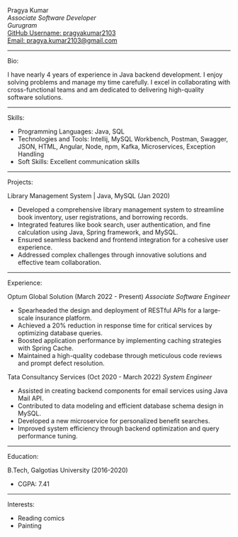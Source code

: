 Pragya Kumar  
*Associate Software Developer*  
*Gurugram*  
[GitHub Username: pragyakumar2103](https://github.com/pragyakumar2103)  
[Email: pragya.kumar2103@gmail.com](mailto:pragya.kumar2103@gmail.com)

---

Bio:

I have nearly 4 years of experience in Java backend development. I enjoy solving problems and manage my time carefully. I excel in collaborating with cross-functional teams and am dedicated to delivering high-quality software solutions.

---

Skills:

- Programming Languages: Java, SQL
- Technologies and Tools: Intellij, MySQL Workbench, Postman, Swagger, JSON, HTML, Angular, Node, npm, Kafka, Microservices, Exception Handling
- Soft Skills: Excellent communication skills

---

Projects:

Library Management System | Java, MySQL (Jan 2020)
- Developed a comprehensive library management system to streamline book inventory, user registrations, and borrowing records.
- Integrated features like book search, user authentication, and fine calculation using Java, Spring framework, and MySQL.
- Ensured seamless backend and frontend integration for a cohesive user experience.
- Addressed complex challenges through innovative solutions and effective team collaboration.

---

Experience:

Optum Global Solution (March 2022 - Present)
*Associate Software Engineer*
- Spearheaded the design and deployment of RESTful APIs for a large-scale insurance platform.
- Achieved a 20% reduction in response time for critical services by optimizing database queries.
- Boosted application performance by implementing caching strategies with Spring Cache.
- Maintained a high-quality codebase through meticulous code reviews and prompt defect resolution.

Tata Consultancy Services (Oct 2020 - March 2022)
*System Engineer*
- Assisted in creating backend components for email services using Java Mail API.
- Contributed to data modeling and efficient database schema design in MySQL.
- Developed a new microservice for personalized benefit searches.
- Improved system efficiency through backend optimization and query performance tuning.

---

Education:

B.Tech, Galgotias University (2016-2020)
- CGPA: 7.41

---

Interests:

- Reading comics
- Painting
